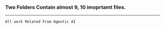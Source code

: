 ### Two Folders Contain almost 9, 10 imoprtamt files.
___

```python
All work Related From Agentic AI

```
